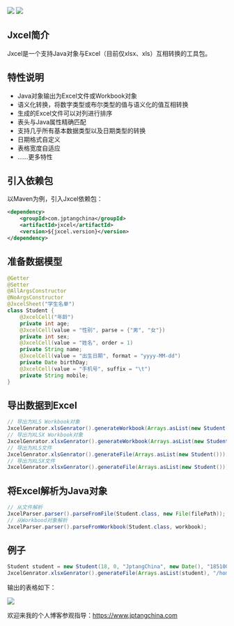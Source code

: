 [![](https://img.shields.io/badge/version-1.0.1-orange.svg)](https://mvnrepository.com/artifact/com.jptangchina/jxcel/1.0.0 )
[![](https://img.shields.io/badge/license-MIT-brightgreen.svg)](https://mit-license.org )


## Jxcel简介
Jxcel是一个支持Java对象与Excel（目前仅xlsx、xls）互相转换的工具包。

## 特性说明
* Java对象输出为Excel文件或Workbook对象
* 语义化转换，将数字类型或布尔类型的值与语义化的值互相转换
* 生成的Excel文件可以对列进行排序
* 表头与Java属性精确匹配
* 支持几乎所有基本数据类型以及日期类型的转换
* 日期格式自定义
* 表格宽度自适应
* ......更多特性

## 引入依赖包
以Maven为例，引入Jxcel依赖包：
```xml
<dependency>
    <groupId>com.jptangchina</groupId>
    <artifactId>jxcel</artifactId>
    <version>${jxcel.version}</version>
</dependency>
```
## 准备数据模型
```java
@Getter
@Setter
@AllArgsConstructor
@NoArgsConstructor
@JxcelSheet("学生名单")
class Student {
    @JxcelCell("年龄")
    private int age;
    @JxcelCell(value = "性别", parse = {"男", "女"})
    private int sex;
    @JxcelCell(value = "姓名", order = 1)
    private String name;
    @JxcelCell(value = "出生日期", format = "yyyy-MM-dd")
    private Date birthDay;
    @JxcelCell(value = "手机号", suffix = "\t")
    private String mobile;
}
```
## 导出数据到Excel
```java
// 导出为XLS Workbook对象
JxcelGenrator.xlsGenrator().generateWorkbook(Arrays.asList(new Student()));
// 导出为XLSX Workbook对象
JxcelGenrator.xlsxGenrator().generateWorkbook(Arrays.asList(new Student()));
// 导出为XLS文件
JxcelGenrator.xlsGenrator().generateFile(Arrays.asList(new Student()));
// 导出为XLSX文件
JxcelGenrator.xlsxGenrator().generateFile(Arrays.asList(new Student()));
```
## 将Excel解析为Java对象
```java
// 从文件解析
JxcelParser.parser().parseFromFile(Student.class, new File(filePath));
// 从Workbood对象解析
JxcelParser.parser().parseFromWorkbook(Student.class, workbook);
```
## 例子
```java
Student student = new Student(18, 0, "JptangChina", new Date(), "18510010000");
JxcelGenrator.xlsxGenrator().generateFile(Arrays.asList(student), "/home/jptangchina/test.xlsx");
```
输出的表格如下：

![](https://s2.ax1x.com/2019/06/14/V4Zy8J.jpg)

欢迎来我的个人博客参观指导：https://www.jptangchina.com